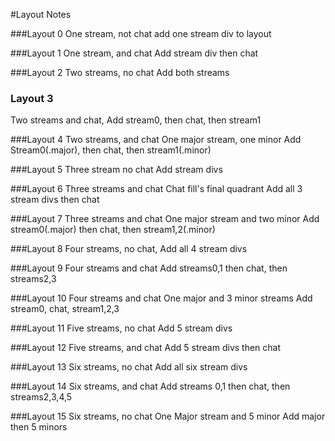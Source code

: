 #Layout Notes

###Layout 0
One stream, not chat
add one stream div to layout

###Layout 1
One stream, and chat
Add stream div then chat

###Layout 2
Two streams, no chat
Add both streams

### Layout 3
Two streams and chat,
Add stream0, then chat, then stream1

###Layout 4
Two streams, and chat
One major stream, one minor
Add Stream0(.major), then chat, then stream1(.minor)

###Layout 5
Three stream no chat
Add stream divs

###Layout 6
Three streams and chat
Chat fill's final quadrant
Add all 3 stream divs then chat

###Layout 7
Three streams and chat
One major stream and two minor
Add stream0(.major) then chat, then stream1,2(.minor)

###Layout 8
Four streams, no chat,
Add all 4 stream divs

###Layout 9
Four streams and chat
Add streams0,1 then chat, then streams2,3

###Layout 10
Four streams and chat
One major and 3 minor streams
Add stream0, chat, stream1,2,3

###Layout 11
Five streams, no chat
Add 5 stream divs

###Layout 12
Five streams, and chat
Add 5 stream divs then chat

###Layout 13
Six streams, no chat
Add all six stream divs

###Layout 14
Six streams, and chat
Add streams 0,1 then chat, then streams2,3,4,5

###Layout 15
Six streams, no chat
One Major stream and 5 minor
Add major then 5 minors